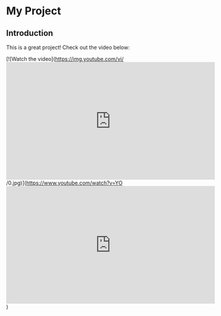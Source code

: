 # My Project

## Introduction

This is a great project! Check out the video below:

[![Watch the video](https://img.youtube.com/vi/<iframe width="560" height="315" src="https://www.youtube.com/embed/-_yOJ_KT4hY?si=i8pZwVtD3sHgMaoh" title="YouTube video player" frameborder="0" allow="accelerometer; autoplay; clipboard-write; encrypted-media; gyroscope; picture-in-picture; web-share" referrerpolicy="strict-origin-when-cross-origin" allowfullscreen></iframe>/0.jpg)](https://www.youtube.com/watch?v=YO<iframe width="560" height="315" src="https://www.youtube.com/embed/-_yOJ_KT4hY?si=i8pZwVtD3sHgMaoh" title="YouTube video player" frameborder="0" allow="accelerometer; autoplay; clipboard-write; encrypted-media; gyroscope; picture-in-picture; web-share" referrerpolicy="strict-origin-when-cross-origin" allowfullscreen></iframe>)


